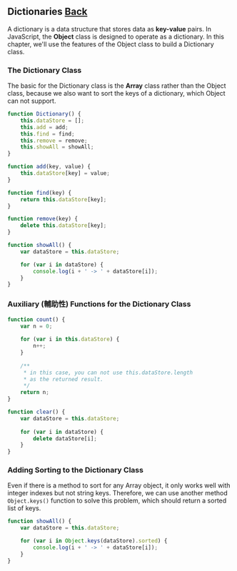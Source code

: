 ## Dictionaries [Back](./../data_structure.md)

A dictionary is a data structure that stores data as **key-value** pairs. In JavaScript, the **Object** class is designed to operate as a dictionary. In this chapter, we'll use the features of the Object class to build a Dictionary class.

### The Dictionary Class

The basic for the Dictionary class is the **Array** class rather than the Object class, because we also want to sort the keys of a dictionary, which Object can not support.

```js
function Dictionary() {
    this.dataStore = [];
    this.add = add;
    this.find = find;
    this.remove = remove;
    this.showAll = showAll;
}

function add(key, value) {
    this.dataStore[key] = value;
}

function find(key) {
    return this.dataStore[key];
}

function remove(key) {
    delete this.dataStore[key];
}

function showAll() {
    var dataStore = this.dataStore;

    for (var i in dataStore) {
        console.log(i + ' -> ' + dataStore[i]);
    }
}
```

### Auxiliary (輔助性) Functions for the Dictionary Class

```js
function count() {
    var n = 0;
    
    for (var i in this.dataStore) {
        n++;
    }
    
    /**
     * in this case, you can not use this.dataStore.length
     * as the returned result.
     */
    return n;
}

function clear() {
    var dataStore = this.dataStore;
    
    for (var i in dataStore) {
        delete dataStore[i];
    }
}
```

### Adding Sorting to the Dictionary Class

Even if there is a method to sort for any Array object, it only works well with integer indexes but not string keys. Therefore, we can use another method `Object.keys()` function to solve this problem, which should return a sorted list of keys.

```js
function showAll() {
    var dataStore = this.dataStore;

    for (var i in Object.keys(dataStore).sorted) {
        console.log(i + ' -> ' + dataStore[i]);
    }
}
```
